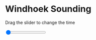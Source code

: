 <h1>Windhoek Sounding</h1>
<p>Drag the slider to change the time</p>

<div class="slidecontainer">
<input oninput='setImage(this)' class="slider" type="range" min="0" max="7" value="0" step="1" />
<img id='img'/>
</div>

<script>
var img = document.getElementById('img');
var img_array = ['/assets/images/skwt/skd_windhoek_wrfout_d01_2020-06-25_12:00:00.png',
'/assets/images/skwt/skd_windhoek_wrfout_d01_2020-06-25_18:00:00.png',
'/assets/images/skwt/skd_windhoek_wrfout_d01_2020-06-26_00:00:00.png',
'/assets/images/skwt/skd_windhoek_wrfout_d01_2020-06-26_06:00:00.png',
'/assets/images/skwt/skd_windhoek_wrfout_d01_2020-06-26_12:00:00.png',
'/assets/images/skwt/skd_windhoek_wrfout_d01_2020-06-26_18:00:00.png',
'/assets/images/skwt/skd_windhoek_wrfout_d01_2020-06-27_00:00:00.png',];
function setImage(obj)
{
        var value = obj.value;
        img.src = img_array[value];

}
</script>
